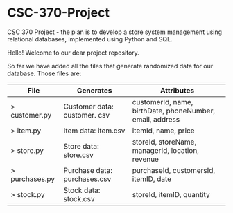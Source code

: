 # CSC-370-Project
CSC 370 Project - the plan is to develop a store system management using relational databases, implemented using Python and SQL.

Hello! 
Welcome to our dear project repository.

So far we have added all the files that generate randomized data for our database. Those files are:
   
   | File              | Generates                        | Attributes                                               |
   | ----------------- | -------------------------------- | -------------------------------------------------------- |
   | > customer.py     | Customer data: customer. csv     | customerId, name, birthDate, phoneNumber, email, address |
   | > item.py         | Item data: item.csv              | itemId, name, price                                      |
   | > store.py        | Store data: store.csv            | storeId, storeName, managerId, location, revenue         |
   | > purchases.py    | Purchase data: purchases.csv     | purchaseId, customersId, itemID, date                    |
   | > stock.py        | Stock data: stock.csv            | storeId, itemID, quantity                                |
   
